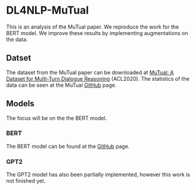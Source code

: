 # DL4NLP-MuTual

This is an analysis of the MuTual paper. We reproduce the work for the BERT model. We improve these results by implementing augmentations on the data.

## Datset

The dataset from the MuTual paper can be downloaded at [MuTual: A Dataset for Multi-Turn Dialogue Reasoning](https://www.aclweb.org/anthology/2020.acl-main.130/) (ACL2020). The statistics of the data can be seen at the MuTual [GitHub](https://github.com/Nealcly/MuTual/blob/master/README.md) page.


## Models

The focus will be on the the BERT model.

### BERT

The BERT model can be found at the [GitHub](https://github.com/google-research/bert) page.

### GPT2

The GPT2 model has also been partially implemented, however this work is not finished yet.
